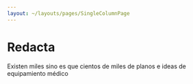 ```yaml
---
layout: ~/layouts/pages/SingleColumnPage
---
```

# Redacta

Existen miles sino es que cientos de miles de planos e ideas de equipamiento
 médico

